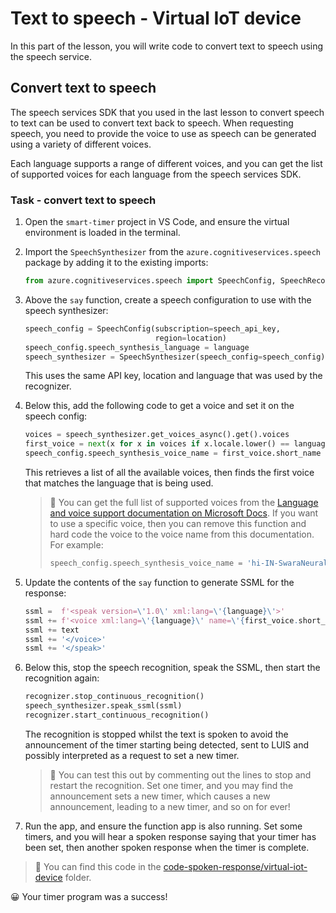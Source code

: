 # Text to speech - Virtual IoT device

In this part of the lesson, you will write code to convert text to speech using the speech service.

## Convert text to speech

The speech services SDK that you used in the last lesson to convert speech to text can be used to convert text back to speech. When requesting speech, you need to provide the voice to use as speech can be generated using a variety of different voices.

Each language supports a range of different voices, and you can get the list of supported voices for each language from the speech services SDK.

### Task - convert text to speech

1. Open the `smart-timer` project in VS Code, and ensure the virtual environment is loaded in the terminal.

1. Import the `SpeechSynthesizer` from the `azure.cognitiveservices.speech` package by adding it to the existing imports:

    ```python
    from azure.cognitiveservices.speech import SpeechConfig, SpeechRecognizer, SpeechSynthesizer
    ```

1. Above the `say` function, create a speech configuration to use with the speech synthesizer:

    ```python
    speech_config = SpeechConfig(subscription=speech_api_key,
                                 region=location)
    speech_config.speech_synthesis_language = language
    speech_synthesizer = SpeechSynthesizer(speech_config=speech_config)
    ```

    This uses the same API key, location and language that was used by the recognizer.

1. Below this, add the following code to get a voice and set it on the speech config:

    ```python
    voices = speech_synthesizer.get_voices_async().get().voices
    first_voice = next(x for x in voices if x.locale.lower() == language.lower())
    speech_config.speech_synthesis_voice_name = first_voice.short_name
    ```

    This retrieves a list of all the available voices, then finds the first voice that matches the language that is being used.

    > 💁 You can get the full list of supported voices from the [Language and voice support documentation on Microsoft Docs](https://docs.microsoft.com/azure/cognitive-services/speech-service/language-support?WT.mc_id=academic-17441-jabenn#text-to-speech). If you want to use a specific voice, then you can remove this function and hard code the voice to the voice name from this documentation. For example:
    >
    > ```python
    > speech_config.speech_synthesis_voice_name = 'hi-IN-SwaraNeural'
    > ```

1. Update the contents of the `say` function to generate SSML for the response:

    ```python
    ssml =  f'<speak version=\'1.0\' xml:lang=\'{language}\'>'
    ssml += f'<voice xml:lang=\'{language}\' name=\'{first_voice.short_name}\'>'
    ssml += text
    ssml += '</voice>'
    ssml += '</speak>'
    ```

1. Below this, stop the speech recognition, speak the SSML, then start the recognition again:

    ```python
    recognizer.stop_continuous_recognition()
    speech_synthesizer.speak_ssml(ssml)
    recognizer.start_continuous_recognition()
    ```

    The recognition is stopped whilst the text is spoken to avoid the announcement of the timer starting being detected, sent to LUIS and possibly interpreted as a request to set a new timer.

    > 💁 You can test this out by commenting out the lines to stop and restart the recognition. Set one timer, and you may find the announcement sets a new timer, which causes a new announcement, leading to a new timer, and so on for ever!

1. Run the app, and ensure the function app is also running. Set some timers, and you will hear a spoken response saying that your timer has been set, then another spoken response when the timer is complete.

> 💁 You can find this code in the [code-spoken-response/virtual-iot-device](code-spoken-response/virtual-iot-device) folder.

😀 Your timer program was a success!
